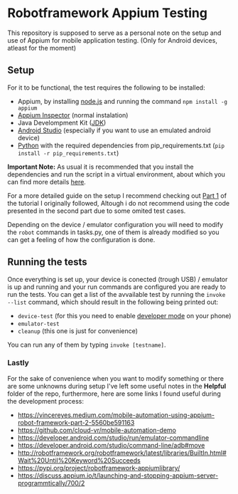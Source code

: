 #   Robotframework Appium Testing

This repository is supposed to serve as a personal note on the setup and use of Appium for mobile application testing. (Only for Android devices, atleast for the moment)

##  Setup
For it to be functional, the test requires the following to be installed:
*   Appium, by installing [node.js](https://nodejs.org/en/) and running the command `npm install -g appium`
*   [Appium Inspector](https://github.com/appium/appium-inspector/releases) (normal instalation)
*   Java Develompment Kit ([JDK](https://www.oracle.com/java/technologies/java-se-development-kit11-downloads.html))
*   [Android Studio](https://developer.android.com/studio/) (especially if you want to use an emulated android device)
*   [Python](https://www.python.org/downloads/) with the required dependencies from pip_requirements.txt (`pip install -r pip_requirements.txt`)

__Important Note:__ As usual it is recommended that you install the dependencies and run the script in a virtual environment, about which you can find more details [here](https://mothergeo-py.readthedocs.io/en/latest/development/how-to/venv-win.html).

For a more detailed guide on the setup I recommend checking out [Part 1](https://vincereyes.medium.com/mobile-automation-using-appium-robot-framework-part-1-10c4f40d4935) of the tutorial I originally followed, Altough i do not recommend using the code presented in the second part due to some omited test cases.

Depending on the device / emulator configuration you will need to modify the `robot` commands in tasks.py, one of them is already modified so you can get a feeling of how the configuration is done.

##  Running the tests
Once everything is set up, your device is conected (trough USB) / emulator is up and running and your run commands are configured you are ready to run the tests. You can get a list of the avvailable test by running the `invoke --list` command, which should result in the following being printed out:

*   `device-test` (for this you need to enable [developer mode](https://www.youtube.com/watch?v=RT7Nr_Cx-dY&t=63s) on your phone)
*   `emulator-test`
*   `cleanup` (this one is just for convenience)

You can run any of them by typing `invoke [testname]`.

###  Lastly
For the sake of convenience when you want to modify something or there are some unknowns during setup I've left some useful notes in the __Helpful__ folder of the repo, furthermore, here are some links I found useful during the development process:

*   https://vincereyes.medium.com/mobile-automation-using-appium-robot-framework-part-2-5560be591163
*   https://github.com/cloud-vr/mobile-automation-demo
*   https://developer.android.com/studio/run/emulator-commandline
*   https://developer.android.com/studio/command-line/adb#move
*   http://robotframework.org/robotframework/latest/libraries/BuiltIn.html#Wait%20Until%20Keyword%20Succeeds
*   https://pypi.org/project/robotframework-appiumlibrary/
*   https://discuss.appium.io/t/launching-and-stopping-appium-server-programmtically/700/2
